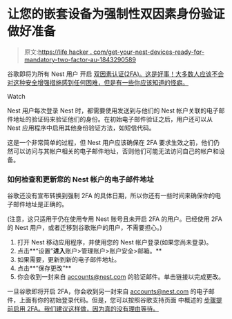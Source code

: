 # 让您的嵌套设备为强制性双因素身份验证做好准备

> 原文:[https://life hacker . com/get-your-nest-devices-ready-for-mandatory-two-factor-au-1843290589](https://lifehacker.com/get-your-nest-devices-ready-for-mandatory-two-factor-au-1843290589)

谷歌即将为所有 Nest 用户 开启 [双因素认证(2FA)。这是好事！大多数人应该不会对这种安全增强措施感到任何困难，但是有一些你应该知道的怪癖。](https://support.google.com/googlenest/thread/44445328?hl=en)

Watch

Nest 用户每次登录 Nest 时，都需要使用发送到与他们的 Nest 帐户关联的电子邮件地址的验证码来验证他们的身份。在初始电子邮件验证之后，用户还可以从 Nest 应用程序中启用其他身份验证方法，如短信代码。

这是一个非常简单的过程，但 Nest 用户应该确保在 2FA 要求生效之前，他们仍然可以访问与其帐户相关的电子邮件地址，否则他们可能无法访问自己的帐户和设备。

### 如何检查和更新您的 Nest 帐户的电子邮件地址

谷歌还没有宣布转换到强制 2FA 的具体日期，所以你还有一些时间来确保你的电子邮件地址是正确的。

(注意，这只适用于仍在使用专用 Nest 账号且未开启 2FA 的用户。已经使用 2FA 的 Nest 用户，或者迁移到谷歌账户的用户，不需要担心。)

1.  打开 Nest 移动应用程序，并使用您的 Nest 帐户登录(如果您尚未登录)。
2.  点击**“设置”**进入**账户>管理账户>账户安全>邮箱。**
3.  如果需要，更新到新的电子邮件地址。
4.  点击**“保存更改”**
5.  你会收到一封来自 accounts@nest.com 的验证邮件。单击链接以完成更改。

一旦谷歌即将开启 2FA，你会收到另一封来自 accounts@nest.com 的电子邮件，上面有你的初始登录代码。但是，您可以按照谷歌支持页面 中概述的 [步骤提前启用 2FA。我们建议这样做，因为真的没有理由等待。](https://support.google.com/googlenest/answer/9295081)